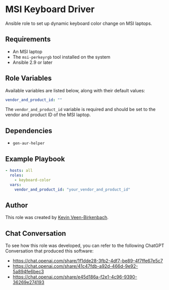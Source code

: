 # MSI Keyboard Driver

Ansible role to set up dynamic keyboard color change on MSI laptops.

## Requirements

- An MSI laptop
- The `msi-perkeyrgb` tool installed on the system
- Ansible 2.9 or later

## Role Variables

Available variables are listed below, along with their default values:

```yaml
vendor_and_product_id: ""
```

The `vendor_and_product_id` variable is required and should be set to the vendor and product ID of the MSI laptop.

## Dependencies

- `gen-aur-helper`

## Example Playbook

```yaml
- hosts: all
  roles:
    - keyboard-color
  vars:
    vendor_and_product_id: "your_vendor_and_product_id"
```

## Author

This role was created by [Kevin Veen-Birkenbach](https://github.com/kevinveenbirkenbach).

## Chat Conversation

To see how this role was developed, you can refer to the following ChatGPT Conversation that produced this software:
- https://chat.openai.com/share/1f1dde28-3fb2-4df7-be89-4f7ffe67e5c7
- https://chat.openai.com/share/41c47fdb-a92d-466d-9e92-5a894fe6bec3
- https://chat.openai.com/share/e45d186a-f2e1-4c96-9390-36269e274193

